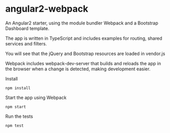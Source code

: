 # angular2-webpack
An Angular2 starter, using the module bundler Webpack and a Bootstrap Dashboard template.

The app is written in TypeScript and includes examples for routing, shared services and filters.

You will see that the jQuery and Bootstrap resources are loaded in vendor.js

Webpack includes webpack-dev-server that builds and reloads the app in the browser when a change is detected, making development easier.

Install
```
npm install
```

Start the app using Webpack
```
npm start
```

Run the tests
```
npm test
```